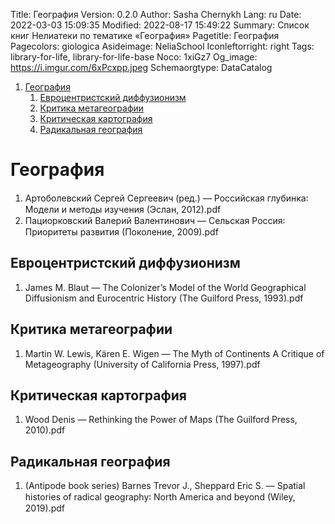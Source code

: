 Title: География
Version: 0.2.0
Author: Sasha Chernykh
Lang: ru
Date: 2022-03-03 15:09:35
Modified: 2022-08-17 15:49:22
Summary: Список книг Нелиатеки по тематике «География»
Pagetitle: География
Pagecolors: giologica
Asideimage: NeliaSchool
Iconleftorright: right
Tags: library-for-life, library-for-life-base
Noco: 1xiGz7
Og_image: https://i.imgur.com/6xPcxpp.jpeg
Schemaorgtype: DataCatalog

<!-- MarkdownTOC -->

1. [География](#География)
	1. [Евроцентристский диффузионизм](#Евроцентристский-диффузионизм)
	1. [Критика метагеографии](#Критика-метагеографии)
	1. [Критическая картография](#Критическая-картография)
	1. [Радикальная география](#Радикальная-география)

<!-- /MarkdownTOC -->

<a id="География"></a>
# География

1. Артоболевский Сергей Сергеевич (ред.) — Российская глубинка꞉ Модели и методы изучения (Эслан, 2012).pdf
1. Пациорковский Валерий Валентинович — Сельская Россия꞉ Приоритеты развития (Поколение, 2009).pdf

<a id="Евроцентристский-диффузионизм"></a>
## Евроцентристский диффузионизм

1. James M. Blaut — The Colonizer’s Model of the World Geographical Diffusionism and Eurocentric History (The Guilford Press, 1993).pdf

<a id="Критика-метагеографии"></a>
## Критика метагеографии

1. Martin W. Lewis, Kären E. Wigen — The Myth of Continents A Critique of Metageography (University of California Press, 1997).pdf

<a id="Критическая-картография"></a>
## Критическая картография

1. Wood Denis — Rethinking the Power of Maps (The Guilford Press, 2010).pdf

<a id="Радикальная-география"></a>
## Радикальная география

1. (Antipode book series) Barnes Trevor J., Sheppard Eric S. — Spatial histories of radical geography꞉ North America and beyond (Wiley, 2019).pdf

